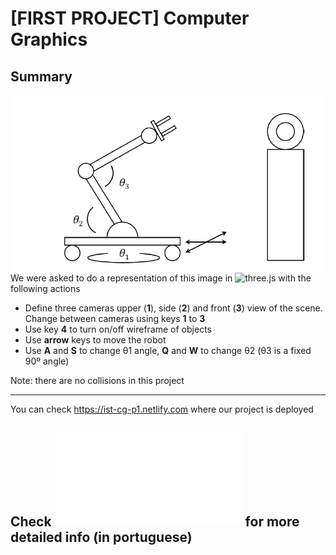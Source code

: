 # [FIRST PROJECT] Computer Graphics

## Summary
![alt text](./assets/summary_image.png)  
We were asked to do a representation of this image in ![three.js](https://threejs.org/) with the following actions  
* Define three cameras upper (**1**), side (**2**) and front (**3**) view of the scene. Change between cameras using keys **1** to **3**  
* Use key **4** to turn on/off wireframe of objects  
* Use **arrow** keys to move the robot  
* Use **A** and **S** to change θ1 angle, **Q** and **W** to change θ2 (θ3 is a fixed 90º angle)  

Note: there are no collisions in this project  
  
---
  
You can check https://ist-cg-p1.netlify.com where our project is deployed  

## Check ![project.pdf](./project.pdf) for more detailed info (in portuguese)
